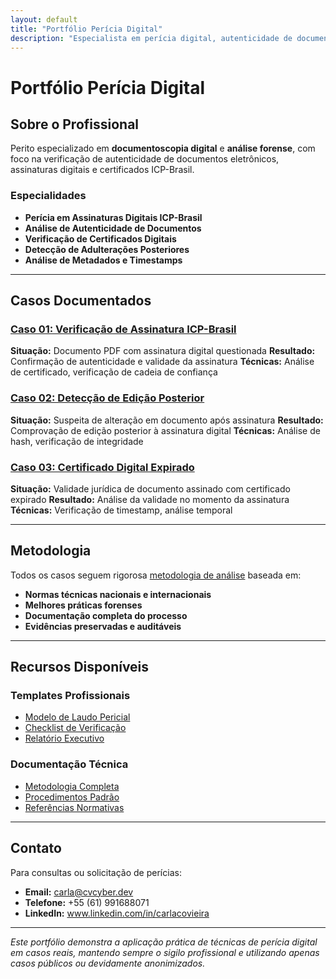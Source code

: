 ```yaml
---
layout: default
title: "Portfólio Perícia Digital"
description: "Especialista em perícia digital, autenticidade de documentos e análise forense"
---
```


# Portfólio Perícia Digital

## Sobre o Profissional

Perito especializado em **documentoscopia digital** e **análise forense**, com foco na verificação de autenticidade de documentos eletrônicos, assinaturas digitais e certificados ICP-Brasil.

### Especialidades

- **Perícia em Assinaturas Digitais ICP-Brasil**
- **Análise de Autenticidade de Documentos**
- **Verificação de Certificados Digitais**
- **Detecção de Adulterações Posteriores**
- **Análise de Metadados e Timestamps**

---

## Casos Documentados

### [Caso 01: Verificação de Assinatura ICP-Brasil](casos-publicos/caso01-assinatura-icp-brasil.html)
**Situação:** Documento PDF com assinatura digital questionada
**Resultado:** Confirmação de autenticidade e validade da assinatura
**Técnicas:** Análise de certificado, verificação de cadeia de confiança

### [Caso 02: Detecção de Edição Posterior](casos-publicos/caso02-edicao-posterior.html)
**Situação:** Suspeita de alteração em documento após assinatura
**Resultado:** Comprovação de edição posterior à assinatura digital
**Técnicas:** Análise de hash, verificação de integridade

### [Caso 03: Certificado Digital Expirado](casos-publicos/caso03-certificado-expirado.html)
**Situação:** Validade jurídica de documento assinado com certificado expirado
**Resultado:** Análise da validade no momento da assinatura
**Técnicas:** Verificação de timestamp, análise temporal

---

## Metodologia

Todos os casos seguem rigorosa [metodologia de análise](metodologia.html) baseada em:

- **Normas técnicas nacionais e internacionais**
- **Melhores práticas forenses**
- **Documentação completa do processo**
- **Evidências preservadas e auditáveis**

---

## Recursos Disponíveis

### Templates Profissionais
- [Modelo de Laudo Pericial](templates/modelo-laudo.html)
- [Checklist de Verificação](templates/modelo-checklist.html)
- [Relatório Executivo](templates/modelo-relatorio-executivo.html)

### Documentação Técnica
- [Metodologia Completa](metodologia.html)
- [Procedimentos Padrão](metodologia.html#procedimentos)
- [Referências Normativas](metodologia.html#referencias)

---

## Contato

Para consultas ou solicitação de perícias:

- **Email:** carla@cvcyber.dev
- **Telefone:** +55 (61) 991688071
- **LinkedIn:** www.linkedin.com/in/carlacovieira

---

*Este portfólio demonstra a aplicação prática de técnicas de perícia digital em casos reais, mantendo sempre o sigilo profissional e utilizando apenas casos públicos ou devidamente anonimizados.*

